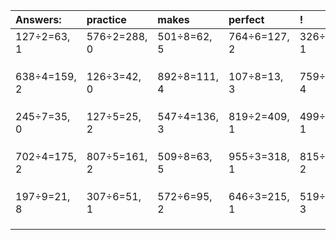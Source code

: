 | Answers: | practice | makes | perfect | ! |
| :--- | :--- | :--- | :--- | :--- |
| 127÷2=63, 1 | 576÷2=288, 0 | 501÷8=62, 5 | 764÷6=127, 2 | 326÷5=65, 1 | 
|   |   |   |   |   | 
|   |   |   |   |   | 
|   |   |   |   |   | 
| 638÷4=159, 2 | 126÷3=42, 0 | 892÷8=111, 4 | 107÷8=13, 3 | 759÷5=151, 4 | 
|   |   |   |   |   | 
|   |   |   |   |   | 
|   |   |   |   |   | 
| 245÷7=35, 0 | 127÷5=25, 2 | 547÷4=136, 3 | 819÷2=409, 1 | 499÷3=166, 1 | 
|   |   |   |   |   | 
|   |   |   |   |   | 
|   |   |   |   |   | 
| 702÷4=175, 2 | 807÷5=161, 2 | 509÷8=63, 5 | 955÷3=318, 1 | 815÷3=271, 2 | 
|   |   |   |   |   | 
|   |   |   |   |   | 
|   |   |   |   |   | 
| 197÷9=21, 8 | 307÷6=51, 1 | 572÷6=95, 2 | 646÷3=215, 1 | 519÷4=129, 3 | 
|   |   |   |   |   | 
|   |   |   |   |   | 
|   |   |   |   |   | 
